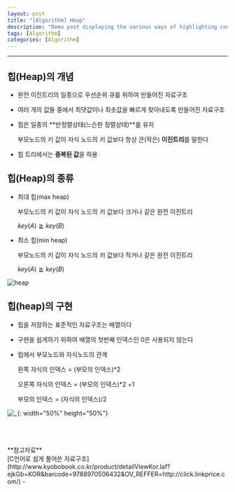 ```yaml
---
layout: post
title: "[Algorithm] Heap"
description: "Demo post displaying the various ways of highlighting code in Markdown."
tags: [Algorithm]
categories: [Algorithm]
---
```


------------------------------------------------------------------------------------------------------------

## 힙(Heap)의 개념

- 완전 이진트리의 일종으로 우선순위 큐를 위하여 만들어진 자료구조
- 여러 개의 값들 중에서 최댓값이나 최솟값을 빠르게 찾아내도록 만들어진 자료구조
- 힙은 일종의 **반정렬상태(느슨한 정렬상태)**를 유지

    부모노드의 키 값이 자식 노드의 키  값보다 항상 큰(작은) **이진트리**를 말한다

- 힙 트리에서는 **중복된 값**을 허용

## 힙(Heap)의 종류

- 최대 힙(max heap)

    부모노드의  키 값이 자식 노드의 키 값보다 크거나 같은 완전 이진트리

    $key(A) \geqq key(B)$

- 최소 힙(min heap)

    부모노드의 키 값이 자식 노드의  키 값보다 작거나 같은 완전 이진트리

    $key(A) \geqq key(B)$

![heap](https://user-images.githubusercontent.com/52437364/104542278-8c928e80-5666-11eb-9d7a-e0fb29fcdb18.png)

## 힙(heap)의 구현

- 힙을 저장하는 표준적인 자료구조는 배열이다
- 구현을 쉽게하기 위하여 배열의 첫번째 인덱스인 0은 사용되지 않는다
- 힙에서 부모노드와 자식노드의 관계

    왼쪽 자식의 인덱스 = (부모의 인덱스)*2

    오른쪽 자식의 인덱스 = (부모의 인덱스)*2 +1

    부모의 인덱스 = (자식의 인덱스)/2

![_](https://user-images.githubusercontent.com/52437364/104542211-6cfb6600-5666-11eb-8766-7d5422444a18.png){: width="50%" height="50%"}


<br/>
<br/>
<br/>
**참고자료**<br/>
[C언어로 쉽게 풀어쓴 자료구조](http://www.kyobobook.co.kr/product/detailViewKor.laf?ejkGb=KOR&barcode=9788970506432&OV_REFFER=http://click.linkprice.com/)
-

